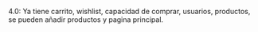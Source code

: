 4.0: Ya tiene carrito, wishlist, capacidad de comprar, usuarios, productos, se pueden añadir productos y pagina principal.

